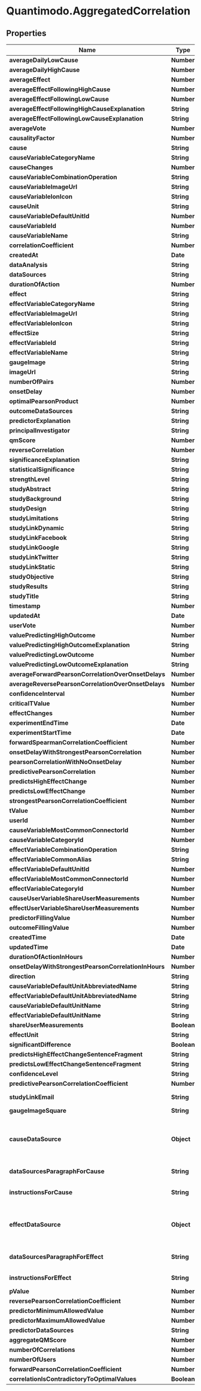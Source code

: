 # Quantimodo.AggregatedCorrelation

## Properties
Name | Type | Description | Notes
------------ | ------------- | ------------- | -------------
**averageDailyLowCause** | **Number** |  | [optional] 
**averageDailyHighCause** | **Number** |  | [optional] 
**averageEffect** | **Number** |  | [optional] 
**averageEffectFollowingHighCause** | **Number** |  | [optional] 
**averageEffectFollowingLowCause** | **Number** |  | [optional] 
**averageEffectFollowingHighCauseExplanation** | **String** |  | [optional] 
**averageEffectFollowingLowCauseExplanation** | **String** |  | [optional] 
**averageVote** | **Number** | Average Vote | [optional] 
**causalityFactor** | **Number** |  | [optional] 
**cause** | **String** | Variable name of the cause variable for which the user desires correlations. | 
**causeVariableCategoryName** | **String** | Variable category of the cause variable. | [optional] 
**causeChanges** | **Number** | Number of changes in the predictor variable (a.k.a the number of experiments) | [optional] 
**causeVariableCombinationOperation** | **String** | The way cause measurements are aggregated | [optional] 
**causeVariableImageUrl** | **String** |  | [optional] 
**causeVariableIonIcon** | **String** | For use in Ionic apps | [optional] 
**causeUnit** | **String** | Unit of the predictor variable | [optional] 
**causeVariableDefaultUnitId** | **Number** | Unit Id of the predictor variable | [optional] 
**causeVariableId** | **Number** |  | [optional] 
**causeVariableName** | **String** | Variable name of the cause variable for which the user desires correlations. | [optional] 
**correlationCoefficient** | **Number** | Pearson correlation coefficient between cause and effect measurements | 
**createdAt** | **Date** | When the record was first created. Use UTC ISO 8601 &#x60;YYYY-MM-DDThh:mm:ss&#x60;  datetime format | [optional] 
**dataAnalysis** | **String** | How the data was analyzed | [optional] 
**dataSources** | **String** | How the data was obtained | [optional] 
**durationOfAction** | **Number** | The amount of time over which a predictor/stimulus event can exert an observable influence on an outcome variable value. For instance, aspirin (stimulus/predictor) typically decreases headache severity for approximately four hours (duration of action) following the onset delay. | 
**effect** | **String** | Variable name of the effect variable for which the user desires correlations. | 
**effectVariableCategoryName** | **String** | Variable category of the effect variable. | [optional] 
**effectVariableImageUrl** | **String** |  | [optional] 
**effectVariableIonIcon** | **String** | For use in Ionic apps | [optional] 
**effectSize** | **String** | Magnitude of the effects of a cause indicating whether it&#39;s practically meaningful. | [optional] 
**effectVariableId** | **String** | Magnitude of the effects of a cause indicating whether it&#39;s practically meaningful. | [optional] 
**effectVariableName** | **String** | Variable name of the effect variable for which the user desires correlations. | [optional] 
**gaugeImage** | **String** | Illustrates the strength of the relationship | [optional] 
**imageUrl** | **String** | Large image for Facebook | [optional] 
**numberOfPairs** | **Number** | Number of points that went into the correlation calculation | 
**onsetDelay** | **Number** | The amount of time in seconds that elapses after the predictor/stimulus event before the outcome as perceived by a self-tracker is known as the onset delay. For example, the onset delay between the time a person takes an aspirin (predictor/stimulus event) and the time a person perceives a change in their headache severity (outcome) is approximately 30 minutes. | 
**optimalPearsonProduct** | **Number** | Optimal Pearson Product | [optional] 
**outcomeDataSources** | **String** | original name of the cause. | [optional] 
**predictorExplanation** | **String** | HIGHER Remeron predicts HIGHER Overall Mood | [optional] 
**principalInvestigator** | **String** | Mike Sinn | [optional] 
**qmScore** | **Number** | Value representing the significance of the relationship as a function of crowdsourced insights, predictive strength, data quantity, and data quality | [optional] 
**reverseCorrelation** | **Number** | Correlation when cause and effect are reversed. For any causal relationship, the forward correlation should exceed the reverse correlation. | [optional] 
**significanceExplanation** | **String** | Using a two-tailed t-test with alpha &#x3D; 0.05, it was determined that the change... | [optional] 
**statisticalSignificance** | **String** | A function of the effect size and sample size | [optional] 
**strengthLevel** | **String** | weak, moderate, strong | [optional] 
**studyAbstract** | **String** | These data suggest with a high degree of confidence... | [optional] 
**studyBackground** | **String** | In order to reduce suffering through the advancement of human knowledge... | [optional] 
**studyDesign** | **String** | This study is based on data donated by one QuantiModo user... | [optional] 
**studyLimitations** | **String** | As with any human experiment, it was impossible to control for all potentially confounding variables... | [optional] 
**studyLinkDynamic** | **String** | Url for the interactive study within the web app | [optional] 
**studyLinkFacebook** | **String** | Url for sharing the study on Facebook | [optional] 
**studyLinkGoogle** | **String** | Url for sharing the study on Google+ | [optional] 
**studyLinkTwitter** | **String** | Url for sharing the study on Twitter | [optional] 
**studyLinkStatic** | **String** | Url for sharing the statically rendered study on social media | [optional] 
**studyObjective** | **String** | The objective of this study is to determine... | [optional] 
**studyResults** | **String** | This analysis suggests that... | [optional] 
**studyTitle** | **String** | N1 Study HIGHER Remeron predicts HIGHER Overall Mood | [optional] 
**timestamp** | **Number** | Time at which correlation was calculated | 
**updatedAt** | **Date** | When the record in the database was last updated. Use UTC ISO 8601 &#x60;YYYY-MM-DDThh:mm:ss&#x60;  datetime format. Time zone should be UTC and not local. | [optional] 
**userVote** | **Number** | User Vote | [optional] 
**valuePredictingHighOutcome** | **Number** | cause value that predicts an above average effect value (in default unit for cause variable) | [optional] 
**valuePredictingHighOutcomeExplanation** | **String** | Overall Mood, on average, 34% HIGHER after around 3.98mg Remeron | [optional] 
**valuePredictingLowOutcome** | **Number** | cause value that predicts a below average effect value (in default unit for cause variable) | [optional] 
**valuePredictingLowOutcomeExplanation** | **String** | Overall Mood, on average, 4% LOWER after around 0mg Remeron | [optional] 
**averageForwardPearsonCorrelationOverOnsetDelays** | **Number** | Example: 0.396 | [optional] 
**averageReversePearsonCorrelationOverOnsetDelays** | **Number** | Example: 0.453667 | [optional] 
**confidenceInterval** | **Number** | Example: 0.14344467795996 | [optional] 
**criticalTValue** | **Number** | Example: 1.646 | [optional] 
**effectChanges** | **Number** | Example: 193 | [optional] 
**experimentEndTime** | **Date** | Example: 2014-07-30 12:50:00 | [optional] 
**experimentStartTime** | **Date** | Example: 2012-05-06 21:15:00 | [optional] 
**forwardSpearmanCorrelationCoefficient** | **Number** | Example: 0.528359 | [optional] 
**onsetDelayWithStrongestPearsonCorrelation** | **Number** | Example: -86400 | [optional] 
**pearsonCorrelationWithNoOnsetDelay** | **Number** | Example: 0.477 | [optional] 
**predictivePearsonCorrelation** | **Number** | Example: 0.538 | [optional] 
**predictsHighEffectChange** | **Number** | Example: 17 | [optional] 
**predictsLowEffectChange** | **Number** | Example: -11 | [optional] 
**strongestPearsonCorrelationCoefficient** | **Number** | Example: 0.613 | [optional] 
**tValue** | **Number** | Example: 9.6986079652717 | [optional] 
**userId** | **Number** | Example: 230 | [optional] 
**causeVariableMostCommonConnectorId** | **Number** | Example: 6 | [optional] 
**causeVariableCategoryId** | **Number** | Example: 6 | [optional] 
**effectVariableCombinationOperation** | **String** | Example: MEAN | [optional] 
**effectVariableCommonAlias** | **String** | Example: Mood_(psychology) | [optional] 
**effectVariableDefaultUnitId** | **Number** | Example: 10 | [optional] 
**effectVariableMostCommonConnectorId** | **Number** | Example: 10 | [optional] 
**effectVariableCategoryId** | **Number** | Example: 1 | [optional] 
**causeUserVariableShareUserMeasurements** | **Number** | Example: 1 | [optional] 
**effectUserVariableShareUserMeasurements** | **Number** | Example: 1 | [optional] 
**predictorFillingValue** | **Number** | Example: -1 | [optional] 
**outcomeFillingValue** | **Number** | Example: -1 | [optional] 
**createdTime** | **Date** | Example: 2016-12-28 20:47:30 | [optional] 
**updatedTime** | **Date** | Example: 2017-05-06 15:40:38 | [optional] 
**durationOfActionInHours** | **Number** | Example: 168 | [optional] 
**onsetDelayWithStrongestPearsonCorrelationInHours** | **Number** | Example: -24 | [optional] 
**direction** | **String** | Example: higher | [optional] 
**causeVariableDefaultUnitAbbreviatedName** | **String** | Example: /5 | [optional] 
**effectVariableDefaultUnitAbbreviatedName** | **String** | Example: /5 | [optional] 
**causeVariableDefaultUnitName** | **String** | Example: 1 to 5 Rating | [optional] 
**effectVariableDefaultUnitName** | **String** | Example: 1 to 5 Rating | [optional] 
**shareUserMeasurements** | **Boolean** | Example: 1 | [optional] 
**effectUnit** | **String** | Example: /5 | [optional] 
**significantDifference** | **Boolean** | Example: 1 | [optional] 
**predictsHighEffectChangeSentenceFragment** | **String** | Example: , on average, 17%  | [optional] 
**predictsLowEffectChangeSentenceFragment** | **String** | Example: , on average, 11%  | [optional] 
**confidenceLevel** | **String** | Example: high | [optional] 
**predictivePearsonCorrelationCoefficient** | **Number** | Example: 0.538 | [optional] 
**studyLinkEmail** | **String** | Example: mailto:?subject&#x3D;N1%20Study%3A%20Sleep%20Quality%20Predicts%20Higher%20Overall%20Mood&amp;body&#x3D;Check%20out%20my%20study%20at%20https%3A%2F%2Flocal.quantimo.do%2Fapi%2Fv2%2Fstudy%3FcauseVariableName%3DSleep%2520Quality%26effectVariableName%3DOverall%2520Mood%26userId%3D230%0A%0AHave%20a%20great%20day! | [optional] 
**gaugeImageSquare** | **String** | Example: https://s3.amazonaws.com/quantimodo-docs/images/gauge-moderately-positive-relationship-200-200.png | [optional] 
**causeDataSource** | **Object** | Example: {\&quot;id\&quot;:6,\&quot;name\&quot;:\&quot;up\&quot;,\&quot;connectorClientId\&quot;:\&quot;10RfjEgKr8U\&quot;,\&quot;connectorClientSecret\&quot;:\&quot;e17fd34e4bc4642f0c4c99d7acb6e661\&quot;,\&quot;displayName\&quot;:\&quot;Up by Jawbone\&quot;,\&quot;image\&quot;:\&quot;https://i.imgur.com/MXNQy3T.png\&quot;,\&quot;getItUrl\&quot;:\&quot;http://www.amazon.com/gp/product/B00A17IAO0/ref&#x3D;as_li_qf_sp_asin_tl?ie&#x3D;UTF8&amp;camp&#x3D;1789&amp;creative&#x3D;9325&amp;creativeASIN&#x3D;B00A17IAO0&amp;linkCode&#x3D;as2&amp;tag&#x3D;quant08-20\&quot;,\&quot;shortDescription\&quot;:\&quot;Tracks sleep, exercise, and diet.\&quot;,\&quot;longDescription\&quot;:\&quot;UP by Jawbone is a wristband and app that tracks how you sleep, move and eat and then helps you use that information to feel your best.\&quot;,\&quot;enabled\&quot;:1,\&quot;affiliate\&quot;:true,\&quot;defaultVariableCategoryName\&quot;:\&quot;Physical Activity\&quot;,\&quot;imageHtml\&quot;:\&quot;&lt;a href&#x3D;\\\&quot;http://www.amazon.com/gp/product/B00A17IAO0/ref&#x3D;as_li_qf_sp_asin_tl?ie&#x3D;UTF8&amp;camp&#x3D;1789&amp;creative&#x3D;9325&amp;creativeASIN&#x3D;B00A17IAO0&amp;linkCode&#x3D;as2&amp;tag&#x3D;quant08-20\\\&quot;&gt;&lt;img id&#x3D;\\\&quot;up_image\\\&quot; title&#x3D;\\\&quot;Up by Jawbone\\\&quot; src&#x3D;\\\&quot;https://i.imgur.com/MXNQy3T.png\\\&quot; alt&#x3D;\\\&quot;Up by Jawbone\\\&quot;&gt;&lt;/a&gt;\&quot;,\&quot;linkedDisplayNameHtml\&quot;:\&quot;&lt;a href&#x3D;\\\&quot;http://www.amazon.com/gp/product/B00A17IAO0/ref&#x3D;as_li_qf_sp_asin_tl?ie&#x3D;UTF8&amp;camp&#x3D;1789&amp;creative&#x3D;9325&amp;creativeASIN&#x3D;B00A17IAO0&amp;linkCode&#x3D;as2&amp;tag&#x3D;quant08-20\\\&quot;&gt;Up by Jawbone&lt;/a&gt;\&quot;} | [optional] 
**dataSourcesParagraphForCause** | **String** | Example: Sleep Quality data was primarily collected using &lt;a href&#x3D;\&quot;http://www.amazon.com/gp/product/B00A17IAO0/ref&#x3D;as_li_qf_sp_asin_tl?ie&#x3D;UTF8&amp;camp&#x3D;1789&amp;creative&#x3D;9325&amp;creativeASIN&#x3D;B00A17IAO0&amp;linkCode&#x3D;as2&amp;tag&#x3D;quant08-20\&quot;&gt;Up by Jawbone&lt;/a&gt;.  UP by Jawbone is a wristband and app that tracks how you sleep, move and eat and then helps you use that information to feel your best. | [optional] 
**instructionsForCause** | **String** | Example: &lt;a href&#x3D;\&quot;http://www.amazon.com/gp/product/B00A17IAO0/ref&#x3D;as_li_qf_sp_asin_tl?ie&#x3D;UTF8&amp;camp&#x3D;1789&amp;creative&#x3D;9325&amp;creativeASIN&#x3D;B00A17IAO0&amp;linkCode&#x3D;as2&amp;tag&#x3D;quant08-20\&quot;&gt;Obtain Up by Jawbone&lt;/a&gt; and use it to record your Sleep Quality. Once you have a &lt;a href&#x3D;\&quot;http://www.amazon.com/gp/product/B00A17IAO0/ref&#x3D;as_li_qf_sp_asin_tl?ie&#x3D;UTF8&amp;camp&#x3D;1789&amp;creative&#x3D;9325&amp;creativeASIN&#x3D;B00A17IAO0&amp;linkCode&#x3D;as2&amp;tag&#x3D;quant08-20\&quot;&gt;Up by Jawbone&lt;/a&gt; account, &lt;a href&#x3D;\&quot;https://app.quantimo.do/ionic/Modo/www/#/app/import\&quot;&gt;connect your  Up by Jawbone account at QuantiModo&lt;/a&gt; to automatically import and analyze your data. | [optional] 
**effectDataSource** | **Object** | Example: {\&quot;id\&quot;:72,\&quot;name\&quot;:\&quot;quantimodo\&quot;,\&quot;displayName\&quot;:\&quot;QuantiModo\&quot;,\&quot;image\&quot;:\&quot;https://app.quantimo.do/ionic/Modo/www/img/logos/quantimodo-logo-qm-rainbow-200-200.png\&quot;,\&quot;getItUrl\&quot;:\&quot;https://quantimo.do\&quot;,\&quot;shortDescription\&quot;:\&quot;Tracks anything\&quot;,\&quot;longDescription\&quot;:\&quot;QuantiModo is a Chrome extension, Android app, iOS app, and web app that allows you to easily track mood, symptoms, or any outcome you want to optimize in a fraction of a second.  You can also import your data from over 30 other apps and devices like Fitbit, Rescuetime, Jawbone Up, Withings, Facebook, Github, Google Calendar, Runkeeper, MoodPanda, Slice, Google Fit, and more.  QuantiModo then analyzes your data to identify which hidden factors are most likely to be influencing your mood or symptoms and their optimal daily values.\&quot;,\&quot;enabled\&quot;:0,\&quot;affiliate\&quot;:true,\&quot;defaultVariableCategoryName\&quot;:\&quot;Foods\&quot;,\&quot;imageHtml\&quot;:\&quot;&lt;a href&#x3D;\\\&quot;https://quantimo.do\\\&quot;&gt;&lt;img id&#x3D;\\\&quot;quantimodo_image\\\&quot; title&#x3D;\\\&quot;QuantiModo\\\&quot; src&#x3D;\\\&quot;https://app.quantimo.do/ionic/Modo/www/img/logos/quantimodo-logo-qm-rainbow-200-200.png\\\&quot; alt&#x3D;\\\&quot;QuantiModo\\\&quot;&gt;&lt;/a&gt;\&quot;,\&quot;linkedDisplayNameHtml\&quot;:\&quot;&lt;a href&#x3D;\\\&quot;https://quantimo.do\\\&quot;&gt;QuantiModo&lt;/a&gt;\&quot;} | [optional] 
**dataSourcesParagraphForEffect** | **String** | Example: Overall Mood data was primarily collected using &lt;a href&#x3D;\&quot;https://quantimo.do\&quot;&gt;QuantiModo&lt;/a&gt;.  &lt;a href&#x3D;\&quot;https://quantimo.do\&quot;&gt;QuantiModo&lt;/a&gt; is a Chrome extension, Android app, iOS app, and web app that allows you to easily track mood, symptoms, or any outcome you want to optimize in a fraction of a second.  You can also import your data from over 30 other apps and devices like Fitbit, Rescuetime, Jawbone Up, Withings, Facebook, Github, Google Calendar, Runkeeper, MoodPanda, Slice, Google Fit, and more.  &lt;a href&#x3D;\&quot;https://quantimo.do\&quot;&gt;QuantiModo&lt;/a&gt; then analyzes your data to identify which hidden factors are most likely to be influencing your mood or symptoms and their optimal daily values. | [optional] 
**instructionsForEffect** | **String** | Example: &lt;a href&#x3D;\&quot;https://quantimo.do\&quot;&gt;Obtain QuantiModo&lt;/a&gt; and use it to record your Overall Mood. Once you have a &lt;a href&#x3D;\&quot;https://quantimo.do\&quot;&gt;QuantiModo&lt;/a&gt; account, &lt;a href&#x3D;\&quot;https://app.quantimo.do/ionic/Modo/www/#/app/import\&quot;&gt;connect your  QuantiModo account at QuantiModo&lt;/a&gt; to automatically import and analyze your data. | [optional] 
**pValue** | **Number** | Example: 3.5306635529222E-5 | [optional] 
**reversePearsonCorrelationCoefficient** | **Number** | Example: 0.63628232030415 | [optional] 
**predictorMinimumAllowedValue** | **Number** | Example: 10 | [optional] 
**predictorMaximumAllowedValue** | **Number** | Example: 160934 | [optional] 
**predictorDataSources** | **String** | Example: RescueTime | [optional] 
**aggregateQMScore** | **Number** | Example: 0.011598441286655 | [optional] 
**numberOfCorrelations** | **Number** | Example: 6 | [optional] 
**numberOfUsers** | **Number** | Example: 6 | [optional] 
**forwardPearsonCorrelationCoefficient** | **Number** | Example: 0.0333 | [optional] 
**correlationIsContradictoryToOptimalValues** | **Boolean** | Example: 1 | [optional] 


